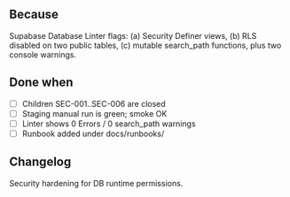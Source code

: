<!--
uid: SEC-000
title: Supabase database linter remediation (MVP)
type: Chore
area: db
priority: P0
status: Todo
project: main
children_uids: [SEC-001, SEC-002, SEC-003, SEC-004, SEC-005, SEC-006]
-->

## Because

Supabase Database Linter flags: (a) Security Definer views, (b) RLS disabled on two public tables, (c) mutable search_path functions, plus two console warnings.

## Done when

- [ ] Children SEC-001..SEC-006 are closed
- [ ] Staging manual run is green; smoke OK
- [ ] Linter shows 0 Errors / 0 search_path warnings
- [ ] Runbook added under docs/runbooks/

## Changelog

Security hardening for DB runtime permissions.
